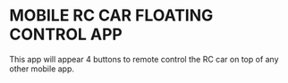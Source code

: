 # MOBILE RC CAR FLOATING CONTROL APP

This app will appear 4 buttons to remote control the RC car on top of any other mobile app.


